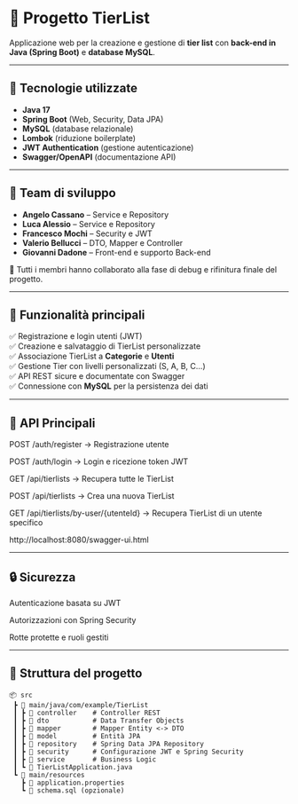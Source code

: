 # 📌 Progetto TierList

Applicazione web per la creazione e gestione di **tier list** con **back-end in Java (Spring Boot)** e **database MySQL**.

---

## 🚀 Tecnologie utilizzate
- **Java 17**
- **Spring Boot** (Web, Security, Data JPA)
- **MySQL** (database relazionale)
- **Lombok** (riduzione boilerplate)
- **JWT Authentication** (gestione autenticazione)
- **Swagger/OpenAPI** (documentazione API)

---

## 👥 Team di sviluppo

- **Angelo Cassano** – Service e Repository  
- **Luca Alessio** – Service e Repository  
- **Francesco Mochi** – Security e JWT  
- **Valerio Bellucci** – DTO, Mapper e Controller  
- **Giovanni Dadone** – Front-end e supporto Back-end  

📌 Tutti i membri hanno collaborato alla fase di debug e rifinitura finale del progetto.

---

## 📌 Funzionalità principali

✅ Registrazione e login utenti (JWT)  
✅ Creazione e salvataggio di TierList personalizzate  
✅ Associazione TierList a **Categorie** e **Utenti**  
✅ Gestione Tier con livelli personalizzati (S, A, B, C...)  
✅ API REST sicure e documentate con Swagger  
✅ Connessione con **MySQL** per la persistenza dei dati  

---

## 📌 API Principali
POST /auth/register → Registrazione utente

POST /auth/login → Login e ricezione token JWT

GET /api/tierlists → Recupera tutte le TierList

POST /api/tierlists → Crea una nuova TierList

GET /api/tierlists/by-user/{utenteId} → Recupera TierList di un utente specifico

http://localhost:8080/swagger-ui.html

---

## 🔒 Sicurezza
Autenticazione basata su JWT

Autorizzazioni con Spring Security

Rotte protette e ruoli gestiti

---

## 📂 Struttura del progetto
```plaintext
📦 src
 ┣ 📂 main/java/com/example/TierList
 ┃ ┣ 📂 controller    # Controller REST
 ┃ ┣ 📂 dto           # Data Transfer Objects
 ┃ ┣ 📂 mapper        # Mapper Entity <-> DTO
 ┃ ┣ 📂 model         # Entità JPA
 ┃ ┣ 📂 repository    # Spring Data JPA Repository
 ┃ ┣ 📂 security      # Configurazione JWT e Spring Security
 ┃ ┣ 📂 service       # Business Logic
 ┃ ┗ 📜 TierListApplication.java
 ┗ 📂 main/resources
   ┣ 📜 application.properties
   ┗ 📜 schema.sql (opzionale)
